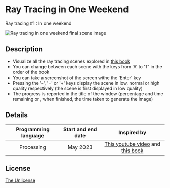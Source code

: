 # Ray Tracing in One Weekend

Ray tracing #1 : In one weekend

![Ray tracing in one weekend final scene image](https://github.com/marceline-tavernier/ray-tracing-weekend/assets/120074055/8e7d9b6f-2ef6-48f0-a53b-9931ca53fa7a)

## Description
- Visualize all the ray tracing scenes explored in [this book](https://raytracing.github.io/books/RayTracingInOneWeekend.html)
- You can change between each scene with the keys from 'A' to 'T' in the order of the book
- You can take a screenshot of the screen withe the 'Enter' key
- Pressing the '-', '=' or '+' keys display the scene in low, normal or high quality respectively (the scene is first displayed in low quality)
- The progress is reported in the title of the window (percentage and time remaining or , when finished, the time taken to generate the image)

## Details
| Programming language | Start and end date | Inspired by |
| :---: | :---: | :---: |
| Processing | May 2023 | [This youtube video](https://youtu.be/Qz0KTGYJtUk) and [this book](https://raytracing.github.io/books/RayTracingInOneWeekend.html) |


## License

[The Unlicense](LICENSE)
